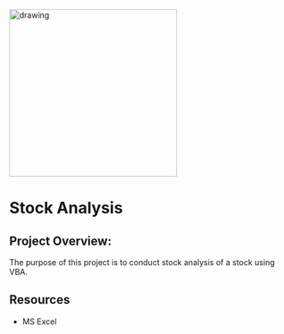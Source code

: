 <img src="sa.jpg" alt="drawing" width="300"/>

# Stock Analysis

## Project Overview: 
The purpose of this project is to conduct stock analysis of a stock using VBA.

## Resources
- MS Excel
